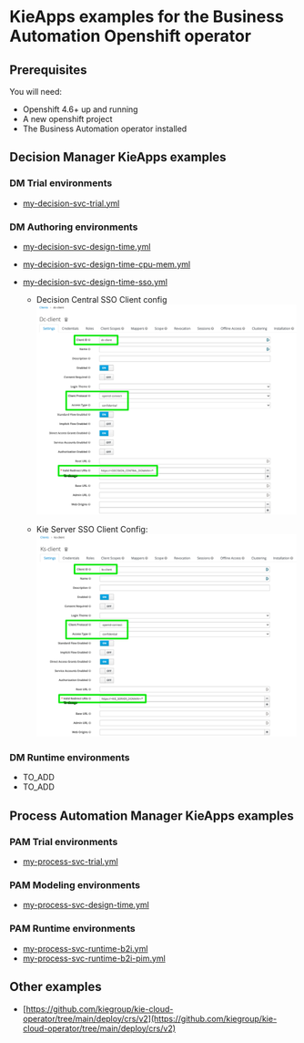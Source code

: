 # KieApps examples for the Business Automation Openshift operator

## Prerequisites

You will need:

- Openshift 4.6+ up and running
- A new openshift project
- The Business Automation operator installed

## Decision Manager KieApps examples

### DM Trial environments

- [my-decision-svc-trial.yml](my-decision-svc-trial.yml)

### DM Authoring environments

- [my-decision-svc-design-time.yml](my-decision-svc-design-time.yml)
- [my-decision-svc-design-time-cpu-mem.yml](my-decision-svc-design-time-cpu-mem.yml)
- [my-decision-svc-design-time-sso.yml](my-decision-svc-design-time-sso.yml)

  - Decision Central SSO Client config  
    ![Decision Central SSO Client config](img/sso-dc-client.png)

  - Kie Server SSO Client Config:
    ![Kie Server SSO Client config](img/sso-ks-client.png)

### DM Runtime environments

- TO_ADD
- TO_ADD

## Process Automation Manager KieApps examples

### PAM Trial environments

- [my-process-svc-trial.yml](my-process-svc-trial.yml)

### PAM Modeling environments

- [my-process-svc-design-time.yml](my-process-svc-design-time.yml)

### PAM Runtime environments

- [my-process-svc-runtime-b2i.yml](my-process-svc-runtime-b2i.yml)
- [my-process-svc-runtime-b2i-pim.yml](my-process-svc-runtime-b2i-pim.yml)

## Other examples
- [https://github.com/kiegroup/kie-cloud-operator/tree/main/deploy/crs/v2](https://github.com/kiegroup/kie-cloud-operator/tree/main/deploy/crs/v2)
